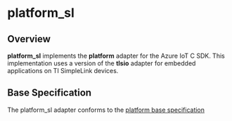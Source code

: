 # platform_sl


## Overview

**platform_sl** implements the **platform** adapter for the Azure IoT C SDK. This implementation
uses a version of the **tlsio** adapter for embedded applications on TI SimpleLink devices.

## Base Specification

The platform_sl adapter conforms to the
[platform base specification](https://github.com/Azure/azure-c-shared-utility/blob/master/devdoc/platform_requirements.md)
